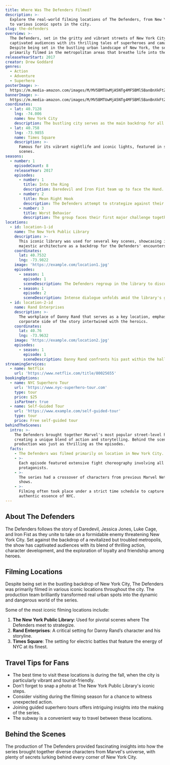 ```yaml
---
title: Where Was The Defenders Filmed?
description: >-
  Explore the real-world filming locations of The Defenders, from New York City
  to various iconic spots in the city.
slug: the-defenders
overview: >-
  The Defenders, set in the gritty and vibrant streets of New York City, has
  captivated audiences with its thrilling tales of superheroes and camaraderie.
  Despite being set in the bustling urban landscape of New York, the series was
  primarily filmed in the metropolitan areas that breathe life into the show.
releaseYearStart: 2017
creator: Drew Goddard
genres:
  - Action
  - Adventure
  - Superhero
posterImage: >-
  https://m.media-amazon.com/images/M/MV5BMTUwMjA5NTg4MF5BMl5BanBnXkFtZTgwODUyODkwMzI@._V1_SX300.jpg
bannerImage: >-
  https://m.media-amazon.com/images/M/MV5BMTUwMjA5NTg4MF5BMl5BanBnXkFtZTgwODUyODkwMzI@._V1_SX300.jpg
coordinates:
  - lat: 40.7128
    lng: -74.006
    name: New York City
    description: The bustling city serves as the main backdrop for all the action.
  - lat: 40.758
    lng: -73.9855
    name: Times Square
    description: >-
      Famous for its vibrant nightlife and iconic lights, featured in several
      scenes.
seasons:
  - number: 1
    episodeCount: 8
    releaseYear: 2017
    episodes:
      - number: 1
        title: Into the Ring
        description: Daredevil and Iron Fist team up to face the Hand.
      - number: 2
        title: Mean Right Hook
        description: The Defenders attempt to strategize against their common enemy.
      - number: 3
        title: Worst Behavior
        description: The group faces their first major challenge together.
locations:
  - id: location-1-id
    name: The New York Public Library
    description: >-
      This iconic library was used for several key scenes, showcasing its
      majestic architecture as a backdrop for the Defenders' encounters.
    coordinates:
      lat: 40.7532
      lng: -73.9822
    image: 'https://example.com/location1.jpg'
    episodes:
      - season: 1
        episode: 1
        sceneDescription: The Defenders regroup in the library to discuss their next move.
      - season: 1
        episode: 2
        sceneDescription: Intense dialogue unfolds amid the library's grand reading rooms.
  - id: location-2-id
    name: Rand Enterprises
    description: >-
      The workplace of Danny Rand that serves as a key location, emphasizing the
      corporate side of the story intertwined with the heroics.
    coordinates:
      lat: 40.76
      lng: -73.9632
    image: 'https://example.com/location2.jpg'
    episodes:
      - season: 1
        episode: 1
        sceneDescription: Danny Rand confronts his past within the halls of Rand Enterprises.
streamingServices:
  - name: Netflix
    url: 'https://www.netflix.com/title/80025655'
bookingOptions:
  - name: NYC Superhero Tour
    url: 'https://www.nyc-superhero-tour.com'
    type: tour
    price: $25
    isPartner: true
  - name: Self-Guided Tour
    url: 'https://www.example.com/self-guided-tour'
    type: tour
    price: Free self-guided tour
behindTheScenes:
  intro: >-
    The Defenders brought together Marvel's most popular street-level heroes,
    creating a unique blend of action and storytelling. Behind the scenes, the
    production was just as thrilling as the episodes.
  facts:
    - The Defenders was filmed primarily on location in New York City.
    - >-
      Each episode featured extensive fight choreography involving all four
      protagonists.
    - >-
      The series had a crossover of characters from previous Marvel Netflix
      shows.
    - >-
      Filming often took place under a strict time schedule to capture the
      authentic essence of NYC.
---
```


## About The Defenders

The Defenders follows the story of Daredevil, Jessica Jones, Luke Cage, and Iron Fist as they unite to take on a formidable enemy threatening New York City. Set against the backdrop of a revitalized but troubled metropolis, the show has captivated audiences with its blend of thrilling action, character development, and the exploration of loyalty and friendship among heroes.

## Filming Locations

Despite being set in the bustling backdrop of New York City, The Defenders was primarily filmed in various iconic locations throughout the city. The production team brilliantly transformed real urban spots into the dynamic and dangerous world of the series.

Some of the most iconic filming locations include:

1. **The New York Public Library**: Used for pivotal scenes where The Defenders meet to strategize.
2. **Rand Enterprises**: A critical setting for Danny Rand’s character and his storyline.
3. **Times Square**: The setting for electric battles that feature the energy of NYC at its finest.

## Travel Tips for Fans

- The best time to visit these locations is during the fall, when the city is particularly vibrant and tourist-friendly.
- Don’t forget to snap a photo at The New York Public Library's iconic steps.
- Consider visiting during the filming season for a chance to witness unexpected action.
- Joining guided superhero tours offers intriguing insights into the making of the series.
- The subway is a convenient way to travel between these locations.

## Behind the Scenes

The production of The Defenders provided fascinating insights into how the series brought together diverse characters from Marvel's universe, with plenty of secrets lurking behind every corner of New York City.
